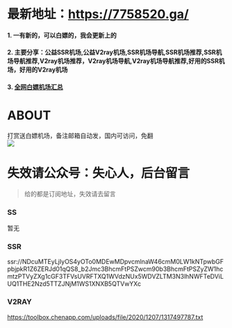 # 最新地址：https://7758520.ga/
#### 1. 一有新的，可以白嫖的，我会更新上的  
#### 2. 主要分享：公益SSR机场,公益V2ray机场,SSR机场导航,SSR机场推荐,SSR机场导航推荐,V2ray机场推荐，V2ray机场导航,V2ray机场导航推荐,好用的SSR机场，好用的V2ray机场  
#### 3. [全网白嫖机场汇总](https://shop.3kla.cn/)

# ABOUT
打赏送白嫖机场，备注邮箱自动发，国内可访问，免翻
<br>
<img src="https://p.pstatp.com/origin/ff7900016419b0913ee4">

# 失效请公众号：失心人，后台留言
> 给的都是订阅地址，失效请去留言

### SS
暂无

### SSR
ssr://NDcuMTEyLjIyOS4yOTo0MDEwMDpvcmlnaW46cmM0LW1kNTpwbGFpbjpkR1Z6ZERJd01qQS8_b2Jmc3BhcmFtPSZwcm90b3BhcmFtPSZyZW1hcmtzPTVyZXg1cGF3TFVsUVRFTXQ1WVdzNUx5WDVZLTM3N3lhNWFTeDViLUQ1THE2Nzd5TTZJNjM1WS1XNXB5QTVwYXc

### V2RAY
https://toolbox.chenapp.com/uploads/file/2020/1207/1317497787.txt
